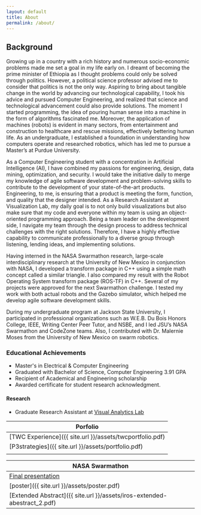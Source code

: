 ```yaml
---
layout: default
title: About
permalink: /about/
---
```


## Background

Growing up in a country with a rich history and numerous socio-economic problems made me set a goal in my life early on.
I dreamt of becoming the prime minister of Ethiopia as I thought problems could only be solved through politics. However,
a political science professor advised me to consider that politics is not the only way. Aspiring to bring about tangible
change in the world by advancing our technological capability, I took his advice and pursued Computer Engineering, and
realized that science and technological advancement could also provide solutions. The moment I started programming, the
idea of pouring human sense into a machine in the form of algorithms fascinated me. Moreover, the application of machines
(robots) is evident in many sectors, from entertainment and construction to healthcare and rescue missions, effectively
bettering human life. As an undergraduate, I established a foundation in understanding how computers operate and researched
robotics, which has led me to pursue a Master’s at Purdue University.

As a Computer Engineering student with a concentration in Artificial Intelligence (AI), I have combined my passions for
engineering, design, data mining, optimization, and security. I would take the initiative daily to merge my knowledge of
agile software development and problem-solving skills to contribute to the development of your state-of-the-art products.
Engineering, to me, is ensuring that a product is meeting the form, function, and quality that the designer intended. As
a Research Assistant at Visualization Lab, my daily goal is to not only build visualizations but also make sure that my
code and everyone within my team is using an object-oriented programming approach. Being a team leader on the development
side, I navigate my team through the design process to address technical challenges with the right solutions. Therefore,
I have a highly effective capability to communicate professionally to a diverse group through listening, lending ideas, and implementing solutions.

Having interned in the NASA Swarmathon research, large-scale interdisciplinary research at the University of New Mexico
in conjunction with NASA, I developed a transform package in C++ using a simple math concept called a similar triangle. I
also compared my result with the Robot Operating System transform package (ROS-TF) in C++. Several of my projects were
approved for the next Swarmathon challenge. I tested my work with both actual robots and the Gazebo simulator, which helped
me develop agile software development skills.

During my undergraduate program at Jackson State University, I participated in professional organizations such as W.E.B.
Du Bois Honors College, IEEE, Writing Center Peer Tutor, and NSBE, and I led JSU’s NASA Swarmathon and CodeZone teams. Also,
I contributed with Dr. Malernie Moses from the University of New Mexico on swarm robotics.

### Educational Achievements

- Master's in Electrical & Computer Engineering
- Graduated with Bachelor of Science, Computer Engineering 3.91 GPA
- Recipient of ​Academical and Engineering scholarship
- Awarded certificate for student research acknowledgment.

#### Research

- Graduate Research Assistant at [Visual Analytics Lab](https://www.purdue.edu/discoverypark/vaccine/team/students.php)

| Porfolio                                                 |
| -------------------------------------------------------- |
| [TWC Experience]({{ site.url }}/assets/twcportfolio.pdf) |
| [P3strategies]({{ site.url }}/assets/portfolio.pdf)      |
|                                                          |

| NASA Swarmathon                                                                                                 |
| --------------------------------------------------------------------------------------------------------------- |
| [Final presentation](https://prezi.com/1o77flmglkuu/summer-research-at-unm/?utm_campaign=share&utm_medium=copy)  |
| [poster]({{ site.url }}/assets/poster.pdf)                                                                      |
| [Extended Abstract]({{ site.url }}/assets/iros-extended-abestract_2.pdf)                                        |

<!--
TODO: here are things to add to the about page
Graduate school projects
- CAM2
- Purdue Vaccine
- SparcLab Projects

Machine Learning works
- Machine Learning (link to Google Colab)
Undergraduate projects
- NASA Swarmathon
- P3strategies
    * Web Development and design
    * Data Analysis and Visualization
    * Software Development
- TWC Experience
- GoogleIgnite CS
- JSU Research
-->